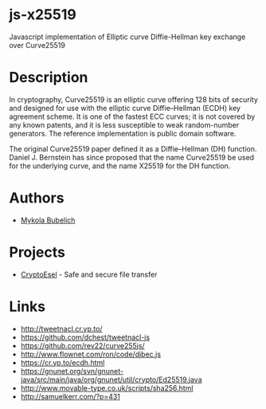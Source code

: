 # js-x25519
Javascript implementation of Elliptic curve Diffie-Hellman key exchange over Curve25519

# Description
In cryptography, Curve25519 is an elliptic curve offering 128 bits of security and designed for use with the elliptic curve Diffie–Hellman (ECDH) key agreement scheme. It is one of the fastest ECC curves; it is not covered by any known patents, and it is less susceptible to weak random-number generators. The reference implementation is public domain software.

The original Curve25519 paper defined it as a Diffie–Hellman (DH) function. Daniel J. Bernstein has since proposed that the name Curve25519 be used for the underlying curve, and the name X25519 for the DH function.

# Authors
* [Mykola Bubelich](https://bubelich.com) 

# Projects
* [CryptoEsel](https://cryptoesel.com) - Safe and secure file transfer

# Links
* http://tweetnacl.cr.yp.to/
* https://github.com/dchest/tweetnacl-js
* https://github.com/rev22/curve255js/
* http://www.flownet.com/ron/code/djbec.js
* https://cr.yp.to/ecdh.html
* https://gnunet.org/svn/gnunet-java/src/main/java/org/gnunet/util/crypto/Ed25519.java
* http://www.movable-type.co.uk/scripts/sha256.html
* http://samuelkerr.com/?p=431

